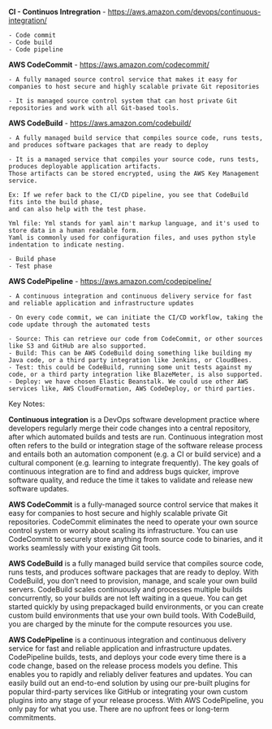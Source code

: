 <b>CI - Continuos Intregration</b> - https://aws.amazon.com/devops/continuous-integration/

    - Code commit
    - Code build
    - Code pipeline

<b>AWS CodeCommit</b> - https://aws.amazon.com/codecommit/

    - A fully managed source control service that makes it easy for companies to host secure and highly scalable private Git repositories
    
    - It is managed source control system that can host private Git repositories and work with all Git-based tools.

<b>AWS CodeBuild</b> - https://aws.amazon.com/codebuild/
    
    - A fully managed build service that compiles source code, runs tests, and produces software packages that are ready to deploy

    - It is a managed service that compiles your source code, runs tests, produces deployable application artifacts.
    Those artifacts can be stored encrypted, using the AWS Key Management service.

    Ex: If we refer back to the CI/CD pipeline, you see that CodeBuild fits into the build phase, 
    and can also help with the test phase.

    Yml file: Yml stands for yaml ain't markup language, and it's used to store data in a human readable form.
    Yaml is commonly used for configuration files, and uses python style indentation to indicate nesting.

    - Build phase
    - Test phase

<b>AWS CodePipeline</b> - https://aws.amazon.com/codepipeline/

    - A continuous integration and continuous delivery service for fast and reliable application and infrastructure updates

    - On every code commit, we can initiate the CI/CD workflow, taking the code update through the automated tests

    - Source: This can retrieve our code from CodeCommit, or other sources like S3 and GitHub are also supported.
    - Build: This can be AWS CodeBuild doing something like building my Java code, or a third party integration like Jenkins, or CloudBees.
    - Test: this could be CodeBuild, running some unit tests against my code, or a third party integration like BlazeMeter, is also supported.
    - Deploy: we have chosen Elastic Beanstalk. We could use other AWS services like, AWS CloudFormation, AWS CodeDeploy, or third parties.


Key Notes: 

<b>Continuous integration</b> is a DevOps software development practice where developers regularly merge their code changes into a central repository, after which automated builds and tests are run. Continuous integration most often refers to the build or integration stage of the software release process and entails both an automation component (e.g. a CI or build service) and a cultural component (e.g. learning to integrate frequently). The key goals of continuous integration are to find and address bugs quicker, improve software quality, and reduce the time it takes to validate and release new software updates.

<b>AWS CodeCommit</b> is a fully-managed source control service that makes it easy for companies to host secure and highly scalable private Git repositories. CodeCommit eliminates the need to operate your own source control system or worry about scaling its infrastructure. You can use CodeCommit to securely store anything from source code to binaries, and it works seamlessly with your existing Git tools.

<b>AWS CodeBuild</b> is a fully managed build service that compiles source code, runs tests, and produces software packages that are ready to deploy. With CodeBuild, you don’t need to provision, manage, and scale your own build servers. CodeBuild scales continuously and processes multiple builds concurrently, so your builds are not left waiting in a queue. You can get started quickly by using prepackaged build environments, or you can create custom build environments that use your own build tools. With CodeBuild, you are charged by the minute for the compute resources you use.

<b>AWS CodePipeline</b> is a continuous integration and continuous delivery service for fast and reliable application and infrastructure updates. CodePipeline builds, tests, and deploys your code every time there is a code change, based on the release process models you define. This enables you to rapidly and reliably deliver features and updates. You can easily build out an end-to-end solution by using our pre-built plugins for popular third-party services like GitHub or integrating your own custom plugins into any stage of your release process. With AWS CodePipeline, you only pay for what you use. There are no upfront fees or long-term commitments.